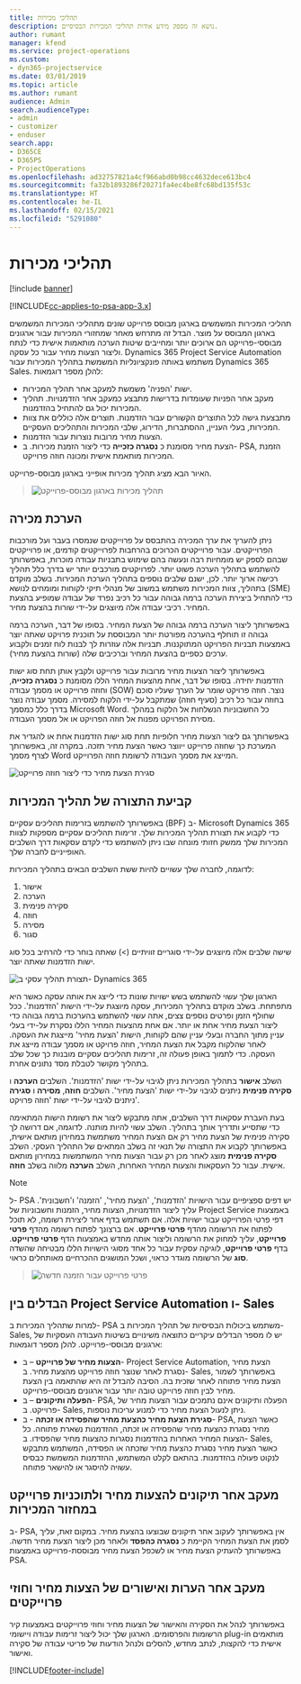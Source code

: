 ```yaml
---
title: תהליכי מכירות
description: נושא זה מספק מידע אודות תהליכי המכירות הבסיסיים.
author: rumant
manager: kfend
ms.service: project-operations
ms.custom:
- dyn365-projectservice
ms.date: 03/01/2019
ms.topic: article
ms.author: rumant
audience: Admin
search.audienceType:
- admin
- customizer
- enduser
search.app:
- D365CE
- D365PS
- ProjectOperations
ms.openlocfilehash: ad32757821a4cf966abd0b98cc4632dece613bc4
ms.sourcegitcommit: fa32b1893286f20271fa4ec4be8fc68bd135f53c
ms.translationtype: HT
ms.contentlocale: he-IL
ms.lasthandoff: 02/15/2021
ms.locfileid: "5291080"
---
```

# <a name="sales-processes"></a>תהליכי מכירות

[!include [banner](../includes/psa-now-project-operations.md)]

[!INCLUDE[cc-applies-to-psa-app-3.x](../includes/cc-applies-to-psa-app-3x.md)]

תהליכי המכירות המשמשים בארגון מבוסס פרוייקט שונים מתהליכי המכירות המשמשים בארגון המבוסס על מוצר. הבדל זה מתרחש מאחר שמחזורי המכירות עבור ארגונים מבוססי-פרוייקט הם ארוכים יותר ומחייבים שיטות הערכה מותאמות אישית כדי לנתח וליצור הצעות מחיר עבור כל עסקה. Dynamics 365 Project Service Automation משתמש באותה פונקציונליות המשמשת בתהליך המכירות עבור Dynamics 365 Sales. להלן מספר דוגמאות:

- ישות 'הפניה' משמשת למעקב אחר תהליך המכירות.
- מעקב אחר הפניות שעומדות בדרישות מתבצע כמעקב אחר הזדמנויות. תהליך המכירות יכול גם להתחיל בהזדמנות.
- מתבצעת גישה לכל התוצרים הקשורים עבור הזדמנות. תוצרים אלה כוללים את צוות המכירות, בעלי העניין, ההסתברות, הדירוג, שלבי המכירות והתהליכים העסקיים.
- הצעות מחיר מרובות נוצרות עבור הזדמנות.
- הצעת מחיר מסומנת כ **נסגרה כזכייה** כדי ליצור הזמנת מכירות. ב- PSA, הזמנת המכירות מותאמת אישית ומכונה חוזה פרוייקט.

האיור הבא מציג תהליך מכירות אופייני בארגון מבוסס-פרוייקט.

> ![תהליך מכירות בארגון מבוסס-פרוייקט](media/basic-guide-1.png)

## <a name="estimating-a-sale"></a>הערכת מכירה
ניתן להעריך את ערך המכירה בהתבסס על פרוייקטים שנמסרו בעבר ועל מורכבות הפרוייקטים. עבור פרוייקטים הכרוכים בהרחבות לפרוייקטים קודמים, או פרוייקטים שבהם לספק יש מומחיות רבה ונעשה בהם שימוש בתבניות עבודה מוכרות, באפשרותך להשתמש בתהליך הערכה פשוט יותר. לפרויקטים מורכבים יותר יש בדרך כלל תהליך רכישה ארוך יותר. לכן, ישנם שלבים נוספים בתהליך הערכת המכירות. בשלב מוקדם בתהליך, צוות המכירות משתמש במשוב של מנהלי תיקי לקוחות ומומחים לנושא (SME) כדי להתחיל ביצירת הערכה ברמה גבוהה עבור כל רכיב נפרד של עבודה שמופיע בהצעת המחיר. רכיבי עבודה אלה מיוצגים על-ידי שורות בהצעת מחיר. 

באפשרותך ליצור הערכה ברמה גבוהה של הצעת המחיר. בסופו של דבר, הערכה ברמה גבוהה זו תוחלף בהערכה מפורטת יותר המבוססת על תוכנית פרויקט שאתה יוצר באמצעות תבניות הפרויקט המתוקננות. תבניות אלה עוזרות לך לבנות לוח זמנים ולקבוע ערכים כספיים בהצעת המחיר וברכיבים שלה (שורות בהצעת מחיר). 

באפשרותך ליצור הצעות מחיר מרובות עבור פרוייקט ולקבץ אותן תחת סוג ישות הזדמנות יחידה. בסופו של דבר, אחת מהצעות המחיר הללו מסומנת כ **נסגרה כזכייה**, וחוזה פרוייקט או מסמך עבודה (SOW) נוצר. חוזה פרויקט שומר על הערך שעליו סוכם בחוזה עבור כל רכיב (סעיף חוזה) שמתקבל על-ידי הלקוח למסירה. מסמך עבודה נוצר בדרך כלל כמסמך Microsoft Word. כל החשבוניות הנשלחות אל הלקוח במהלך מסירת הפרויקט מפנות אל חוזה הפרויקט או אל מסמך העבודה.

באפשרותך גם ליצור הצעות מחיר חלופיות תחת סוג ישות הזדמנות אחת או להגדיר את המערכת כך שחוזה פרוייקט ייווצר כאשר הצעת מחיר תזכה. במקרה זה, באפשרותך לצרף מסמך Word המייצג את מסמך העבודה לרשומת חוזה הפרוייקט.

![סגירת הצעת מחיר כדי ליצור חוזה פרוייקט](media/basic-guide-2.png)

## <a name="configuring-the-sales-process"></a>קביעת התצורה של תהליך המכירות
באפשרותך להשתמש בזרימות תהליכים עסקיים (BPF) ב- Microsoft Dynamics 365 כדי לקבוע את תצורת תהליך המכירות שלך. זרימות תהליכים עסקיים מספקות לצוות המכירות שלך ממשק חזותי מונחה שבו ניתן להשתמש כדי לקדם עסקאות דרך השלבים האופייניים לחברה שלך.

לדוגמה, לחברה שלך עשויים להיות ששת השלבים הבאים בתהליך המכירות:

1. אישור
2. הערכה
3. סקירה פנימית
4. חוזה
5. מסירה
6. סגור

שישה שלבים אלה מיוצגים על-ידי סוגריים זוויתיים (\>) שאתה בוחר כדי להרחיב בכל סוג ישות הזדמנות שאתה יוצר.

![תצורת תהליך עסקי ב- Dynamics 365](media/basic-guide-3.png)
 
הארגון שלך עשוי להשתמש בשש ישויות שונות כדי לייצג את אותה עסקה כאשר היא מתפתחת. בשלב מוקדם בתהליך המכירות, עסקה מיוצגת על-ידי הישות 'הזדמנות'. ככל שחולף הזמן ופרטים נוספים צצים, אתה עשוי להשתמש בהערכות ברמה גבוהה כדי ליצור הצעת מחיר אחת או יותר. אם אחת מהצעות המחיר הללו נסקרת על-ידי בעלי עניין מתוך החברה ובעלי עניין שהם לקוחות, הישות 'הצעת מחיר' מייצגת את העסקה. לאחר שהלקוח מקבל את הצעת המחיר, חוזה פרויקט או מסמך עבודה מייצג את העסקה. כדי לתמוך באופן פעולה זה, זרימות תהליכים עסקיים מובנות כך שכל שלב בתהליך מקושר לטבלת מסד נתונים אחרת.

השלב **אישור** בתהליך המכירות ניתן לגיבוי על-ידי ישות 'הזדמנות'. השלבים **הערכה** ו **סקירה פנימית** ניתנים לגיבוי על-ידי ישות 'הצעת מחיר'. השלבים **חוזה**, **מסירה** ו **סגירה** ניתנים לגיבוי על-ידי ישות 'חוזה פרויקט'.

בעת העברת עסקאות דרך השלבים, אתה מתבקש ליצור את רשומת הישות המתאימה כדי שתסייע ותדריך אותך בתהליך. השלב עשוי להיות מותנה. לדוגמה, אם דרושה לך סקירה פנימית של הצעת מחיר רק אם הצעת המחיר משתמשת במחירון מותאם אישית, באפשרותך לקבוע את התצורה של תנאי זה בשלב המתאים של התהליך העסקי. השלב **סקירה פנימית** מוצג לאחר מכן רק עבור הצעות מחיר המשתמשות במחירון מותאם אישית. עבור כל העסקאות והצעות המחיר האחרות, השלב **הערכה** מלווה בשלב **חוזה**.

> [!NOTE]
> ל- PSA יש דפים ספציפיים עבור הישויות 'הזדמנות', 'הצעת מחיר', 'הזמנה' ו'חשבונית'. עליך ליצור הזדמנויות, הצעות מחיר, הזמנות וחשבוניות של Project Service באמצעות דפי פרטי הפרוייקט עבור ישויות אלה. אם תשתמש בדף אחר ליצירת רשומה, לא תוכל לפתוח את הרשומה מהדף **פרטי פרוייקט**. אם ברצונך לפתוח רשומה מהדף **פרטי פרוייקט**, עליך למחוק את הרשומה וליצור אותה מחדש באמצעות הדף **פרטי פרוייקט**. בדף **פרטי פרוייקט**, לוגיקה עסקית עבור כל אחד מסוגי הישויות הללו מבטיחה שהשדה **סוג** של הרשומה מוגדר כראוי, ושכל המושגים ההכרחיים מאותחלים כראוי.

> ![פרטי פרוייקט עבור הזמנה חדשה](media/basic-guide-4.png)
 
## <a name="differences-between-project-service-automation-and-sales"></a>הבדלים בין Project Service Automation ו- Sales
למרות שתהליך המכירות ב- PSA משתמש ביכולות הבסיסיות של תהליך המכירות ב- Sales, יש לו מספר הבדלים עיקריים כתוצאה משינויים בשיטות העבודה העסקיות של ארגונים מבוססי-פרוייקט. להלן מספר דוגמאות:

- **הצעות מחיר של פרוייקט** – ב- Project Service Automation, הצעת מחיר נסגרת לאחר שנוצר חוזה פרוייקט מהצעת מחיר. ב- Sales, באפשרותך לשמור הצעת מחיר פתוחה לאחר שזכית בה. הסיבה להבדל זה היא שהתאמה בין הצעת מחיר לבין חוזה פרוייקט טובה יותר עבור ארגונים מבוססי-פרוייקט. 
- **הפעלה ותיקונים** – ב- PSA, הפעלה ותיקונים אינם נתמכים עבור הצעות מחיר של פרוייקט. ב- Sales, ניתן לנעול הצעת מחיר כדי למנוע עריכות נוספות.
- **סגירת הצעת מחיר כהצעת מחיר שהפסידה או זכתה** - ב- PSA, כאשר הצעת מחיר נסגרת כהצעת מחיר שהפסידה או זכתה, ההזדמנות נשארת פתוחה. כל הצעות המחיר האחרות בהזדמנות נסגרות כהצעות מחיר שהפסידו. ב- Sales, כאשר הצעת מחיר נסגרת כהצעת מחיר שזכתה או הפסידה, המשתמש מתבקש לנקוט פעולה בהזדמנות. בהתאם לקלט המשתמש, ההזדמנות המשמשת כבסיס עשויה להיסגר או להישאר פתוחה.

## <a name="tracking-revisions-to-quotes-and-project-plans-in-the-sales-cycle"></a>מעקב אחר תיקונים להצעות מחיר ולתוכניות פרוייקט במחזור המכירות
ב- PSA, אין באפשרותך לעקוב אחר תיקונים שבוצעו בהצעת מחיר. במקום זאת, עליך לסמן את הצעת המחיר הקיימת כ **נסגרה כהפסד** ולאחר מכן ליצור הצעת מחיר חדשה. באפשרותך להעתיק הצעת מחיר או לשכפל הצעת מחיר מבוססת-פרוייקט באמצעות PSA.

## <a name="tracking-comments-and-approvals-of-quotes-and-project-contracts"></a>מעקב אחר הערות ואישורים של הצעות מחיר וחוזי פרוייקטים
באפשרותך לנהל את הסקירה והאישור של הצעות מחיר וחוזי פרוייקטים באמצעות קיר הרשומות והפרסומים. הארגון שלך יכול ליצור זרימות עבודה ויישומי plug-in מותאמים אישית כדי להקצות, לנתב מחדש, להסלים ולנהל הודעות של פריטי עבודה של סקירה ואישור.


[!INCLUDE[footer-include](../includes/footer-banner.md)]